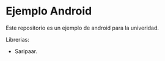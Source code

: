 
Ejemplo Android
=======================================================

Este repositorio es un ejemplo de android para la univeridad.

Librerias:

* Saripaar.
